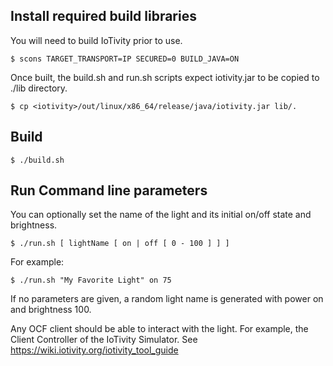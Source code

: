 <!---
  ~ //******************************************************************
  ~ //
  ~ // Copyright 2107 Intel Corporation All Rights Reserved.
  ~ //
  ~ //-=-=-=-=-=-=-=-=-=-=-=-=-=-=-=-=-=-=-=-=-=-=-=-=-=-=-=-=-=-=-=-=
  ~ //
  ~ // Licensed under the Apache License, Version 2.0 (the "License");
  ~ // you may not use this file except in compliance with the License.
  ~ // You may obtain a copy of the License at
  ~ //
  ~ //      http://www.apache.org/licenses/LICENSE-2.0
  ~ //
  ~ // Unless required by applicable law or agreed to in writing, software
  ~ // distributed under the License is distributed on an "AS IS" BASIS,
  ~ // WITHOUT WARRANTIES OR CONDITIONS OF ANY KIND, either express or implied.
  ~ // See the License for the specific language governing permissions and
  ~ // limitations under the License.
  ~ //
  ~ //-=-=-=-=-=-=-=-=-=-=-=-=-=-=-=-=-=-=-=-=-=-=-=-=-=-=-=-=-=-=-=-=
  --->

## Install required build libraries

You will need to build IoTivity prior to use.

    $ scons TARGET_TRANSPORT=IP SECURED=0 BUILD_JAVA=ON

Once built, the build.sh and run.sh scripts expect iotivity.jar to be copied to ./lib directory.

    $ cp <iotivity>/out/linux/x86_64/release/java/iotivity.jar lib/.

## Build

    $ ./build.sh

## Run Command line parameters

You can optionally set the name of the light and its initial on/off state and brightness.

    $ ./run.sh [ lightName [ on | off [ 0 - 100 ] ] ]

For example:

    $ ./run.sh "My Favorite Light" on 75

If no parameters are given, a random light name is generated with power on and brightness 100.

Any OCF client should be able to interact with the light.  For example, the Client Controller of the IoTivity Simulator.  See https://wiki.iotivity.org/iotivity_tool_guide 


